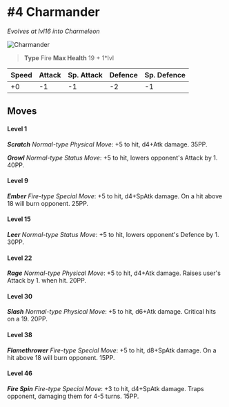 # #4 Charmander
*Evolves at lvl16 into Charmeleon*

![Charmander](https://img.pokemondb.net/sprites/home/normal/1x/charmander.png)

> **Type** Fire
> **Max Health** 19 + 1\*lvl

| Speed | Attack | Sp. Attack | Defence | Sp. Defence |
| ----- | ------ | ---------- | ------- | ----------- |
| +0 | -1 | -1 | -2 | -1 |

## Moves
#### Level 1

***Scratch** Normal-type Physical Move*: +5 to hit, d4+Atk damage.  35PP.

***Growl** Normal-type Status Move*: +5 to hit, lowers opponent's Attack by 1. 40PP.
#### Level 9

***Ember** Fire-type Special Move*: +5 to hit, d4+SpAtk damage. On a hit above 18 will burn opponent. 25PP.
#### Level 15

***Leer** Normal-type Status Move*: +5 to hit, lowers opponent's Defence by 1. 30PP.
#### Level 22

***Rage** Normal-type Physical Move*: +5 to hit, d4+Atk damage. Raises user's Attack by 1. when hit. 20PP.
#### Level 30

***Slash** Normal-type Physical Move*: +5 to hit, d6+Atk damage. Critical hits on a 19. 20PP.
#### Level 38

***Flamethrower** Fire-type Special Move*: +5 to hit, d8+SpAtk damage. On a hit above 18 will burn opponent. 15PP.
#### Level 46

***Fire Spin** Fire-type Special Move*: +3 to hit, d4+SpAtk damage. Traps opponent, damaging them for 4-5 turns. 15PP.

